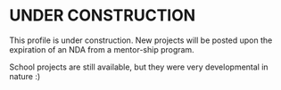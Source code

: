 # UNDER CONSTRUCTION

This profile is under construction. New projects will be posted upon the expiration of an NDA from a mentor-ship program.

School projects are still available, but they were very developmental in nature :)
